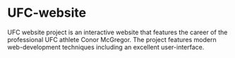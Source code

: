 # UFC-website
UFC website project is an interactive website that features the career of the professional UFC athlete Conor McGregor. The project features modern web-development techniques including an excellent user-interface.
